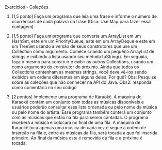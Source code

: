 Exercícios - Coleções


1. [1,5 ponto] Faça um programa que leia uma frase e informe o número de ocorrências de cada palavra da frase (Dica: Use Map para fazer essa contagem)


2. [1,5 ponto] Faça um programa que converta um ArrayList em um HashSet, este em um PriorityQueue, este em um ArrayDeque e este em um TreeSet usando a versão de seus construtores que use um Collection como argumento. Comece criando um pequeno ArrayList de strings e exibindo a lista usando seu método toString(). Em seguida, faça o mesmo para construir e exibir os outros Collections, usando um como argumento do construtor do próximo. Ainda que todos os Collections contenham as mesmas strings, você deve vê-los sendo exibidos em ordens diferentes em alguns deles. Por quê? 
Obs: Pesquise sobre as coleções que não conhecer na API do Java.
Obs2: responda como comentário no seu código


3. [2 pontos] Implemente uma programa de Karaokê. A máquina de Karaokê contém um conjunto com todas as músicas disponíveis e usuários poderão consultar essa lista ordenada ou pelo nome da música ou pelo nome do artista. Esse programa também conterá um conjunto com as músicas que estão na fila para serem cantadas. O programa receberá a música e colocará no final de uma fila. A máquina de Karaokê toca apenas uma música de cada vez e segue a ordem de inserção na fila e, entre as músicas da fila, será tocada a que foi inserida primeiro. Ao final da música esta é removida da fila e a próxima é tocada.